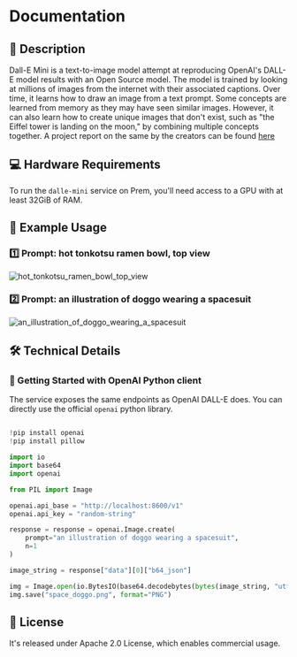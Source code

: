 # Documentation

## 📌 Description

Dall-E Mini is a text-to-image model attempt at reproducing OpenAI's DALL-E model results with an Open Source model. The model is trained by looking at millions of images from the internet with their associated captions. Over time, it learns how to draw an image from a text prompt.
Some concepts are learned from memory as they may have seen similar images. However, it can also learn how to create unique images that don't exist, such as "the Eiffel tower is landing on the moon," by combining multiple concepts together. A project report on the same by the creators can be found <a href='https://wandb.ai/dalle-mini/dalle-mini/reports/DALL-E-mini-Generate-images-from-any-text-prompt--VmlldzoyMDE4NDAy' target='_blank'>here</a>

## 💻 Hardware Requirements

To run the `dalle-mini` service on Prem, you'll need access to a GPU with at least 32GiB of RAM.

## 📒 Example Usage

### 1️⃣ Prompt: hot tonkotsu ramen bowl, top view
![hot_tonkotsu_ramen_bowl_top_view](https://github.com/premAI-io/prem-registry/assets/35634788/d89b8a7b-354b-474d-8df1-67475f9311cf)

### 2️⃣ Prompt: an illustration of doggo wearing a spacesuit
![an_illustration_of_doggo_wearing_a_spacesuit](https://github.com/premAI-io/prem-registry/assets/35634788/bbb44e88-ceef-4fce-8017-f727bbfdc874)

## 🛠️ Technical Details

### 🚀 Getting Started with OpenAI Python client

The service exposes the same endpoints as OpenAI DALL-E does. You can directly use the official `openai` python library.

```python

!pip install openai
!pip install pillow

import io
import base64
import openai

from PIL import Image

openai.api_base = "http://localhost:8600/v1"
openai.api_key = "random-string"

response = response = openai.Image.create(
    prompt="an illustration of doggo wearing a spacesuit",
    n=1
)

image_string = response["data"][0]["b64_json"]

img = Image.open(io.BytesIO(base64.decodebytes(bytes(image_string, "utf-8"))))
img.save("space_doggo.png", format="PNG")

```

## 📜 License
It's released under Apache 2.0 License, which enables commercial usage.
